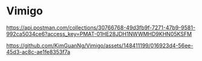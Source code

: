 # Vimigo

https://api.postman.com/collections/30766768-49d3fb9f-7271-47b9-9581-992ca5034ce6?access_key=PMAT-01HE28JDH1NWWMHD9KHN05KSFM


https://github.com/KimGuanNg/Vimigo/assets/148411199/016923d4-56ee-45d3-ac8c-ae1fe8353f7a

